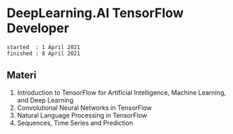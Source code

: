 # DeepLearning.AI TensorFlow Developer

```
started  : 1 April 2021
finished : 8 April 2021
```

## Materi

1. Introduction to TensorFlow for Artificial Intelligence, Machine Learning, and Deep Learning
2. Convolutional Neural Networks in TensorFlow
3. Natural Language Processing in TensorFlow
4. Sequences, Time Series and Prediction
